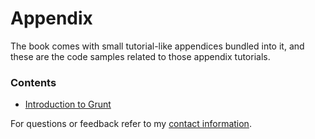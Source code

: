 # Appendix

The book comes with small tutorial-like appendices bundled into it, and these are the code samples related to those appendix tutorials.

### Contents

- [Introduction to Grunt](https://github.com/bevacqua/buildfirst/tree/master/appendix/introduction-to-grunt)

For questions or feedback refer to my [contact information](https://github.com/bevacqua/buildfirst#feedback).
